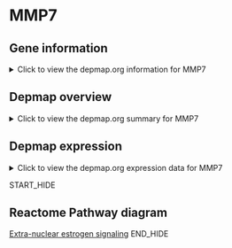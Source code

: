 <h1>MMP7</h1>

<h2>Gene information</h2>
<details>
  <summary>Click to view the depmap.org information for MMP7</summary>
  <iframe src="https://depmap.org/portal/gene/MMP7?tab=about" style="border:none;width:100%;height:800px"></iframe>
</details>

<h2>Depmap overview</h2>
<details>
  <summary>Click to view the depmap.org summary for MMP7</summary>
  <iframe src="https://depmap.org/portal/gene/MMP7?tab=overview" style="border:none;width:100%;height:800px"></iframe>
</details>

<h2>Depmap expression</h2>
<details>
  <summary>Click to view the depmap.org expression data for MMP7</summary>
  <iframe src="https://depmap.org/portal/gene/MMP7?tab=characterization" style="border:none;width:100%;height:800px"></iframe>
</details>


START_HIDE
<h2>Reactome Pathway diagram</h2>
<a href="https://reactome.org/PathwayBrowser/#/R-HSA-9009391">Extra-nuclear estrogen signaling</a>
END_HIDE


